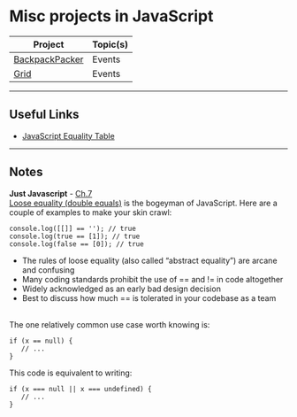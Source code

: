 # Misc projects in JavaScript

| Project                            | Topic(s) |
| ---------------------------------- | -------- |
| [BackpackPacker](./BackpackPacker) | Events   |
| [Grid](./Grid)                     | Events   |

---

## Useful Links

- [JavaScript Equality Table](https://dorey.github.io/JavaScript-Equality-Table/)

---

## Notes

**Just Javascript** - [Ch.7](https://justjavascript.com/learn/07-equality-of-values)<br>
[Loose equality (double equals)](https://developer.mozilla.org/en-US/docs/Web/JavaScript/Equality_comparisons_and_sameness#loose_equality_using_) is the bogeyman of JavaScript. Here are a couple of examples to make your skin crawl:

    console.log([[]] == ''); // true
    console.log(true == [1]); // true
    console.log(false == [0]); // true

- The rules of loose equality (also called “abstract equality”) are arcane and confusing
- Many coding standards prohibit the use of == and != in code altogether
- Widely acknowledged as an early bad design decision
- Best to discuss how much == is tolerated in your codebase as a team

<br>The one relatively common use case worth knowing is:

    if (x == null) {
       // ...
    }

This code is equivalent to writing:

    if (x === null || x === undefined) {
       // ...
    }
